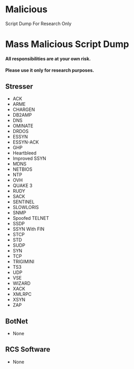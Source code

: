 # Malicious
Script Dump For Research Only
# Mass Malicious Script Dump
#### All responsibilities are at your own risk.
#### Please use it only for research purposes.
## Stresser
  - ACK
  - ARME
  - CHARGEN
  - DB2AMP
  - DNS
  - OMINATE
  - DRDOS
  - ESSYN
  - ESSYN-ACK
  - GHP
  - Heartbleed
  - Improved SSYN
  - MDNS
  - NETBIOS
  - NTP
  - OVH
  - QUAKE 3
  - RUDY
  - SACK
  - SENTINEL
  - SLOWLORIS
  - SNMP
  - Spoofed TELNET
  - SSDP
  - SSYN With FIN
  - STCP
  - STD
  - SUDP
  - SYN
  - TCP
  - TRIGIMINI
  - TS3
  - UDP
  - VSE
  - WIZARD
  - XACK
  - XMLRPC
  - XSYN
  - ZAP

## BotNet
- None
## RCS Software
- None
